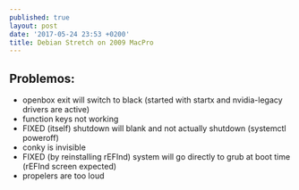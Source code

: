 ```yaml
---
published: true
layout: post
date: '2017-05-24 23:53 +0200'
title: Debian Stretch on 2009 MacPro
---
```

## Problemos:

- openbox exit will switch to black (started with startx and nvidia-legacy drivers are active)
- function keys not working
- FIXED (itself) shutdown will blank and not actually shutdown (systemctl poweroff)
- conky is invisible
- FIXED (by reinstalling rEFInd) system will go directly to grub at boot time (rEFInd screen expected)
- propelers are too loud
